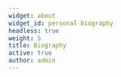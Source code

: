 ```yaml
---
widget: about
widget_id: personal biography
headless: true
weight: 5
title: Biography
active: true
author: admin
---
```

